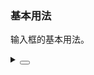 ### 基本用法

输入框的基本用法。

<div class="cell-demo vp-raw">
  <yc-space
    direction="vertical"
    size="large">
    <yc-input-number
      v-model="value"
      :style="{ width: '320px' }"
      placeholder="Please Enter"
      class="input-demo"
      :min="10"
      :max="100" />
    <yc-input-number
      :style="{ width: '320px' }"
      placeholder="Please Enter"
      class="input-demo"
      :min="10"
      :max="100" />
    <yc-input-number
      :style="{ width: '320px' }"
      placeholder="Please Enter"
      :default-value="500"
      class="input-demo"
      disabled />
  </yc-space>
</div>

<script setup>
import { ref } from 'vue';
const value = ref(15);
</script>

<details>
<summary>
 <button class="code-btn"  >
    <icon-code />
 </button>
</summary>

```vue
<template>
  <yc-space
    direction="vertical"
    size="large">
    <yc-input-number
      v-model="value"
      :style="{ width: '320px' }"
      placeholder="Please Enter"
      class="input-demo"
      :min="10"
      :max="100" />
    <yc-input-number
      :style="{ width: '320px' }"
      placeholder="Please Enter"
      class="input-demo"
      :min="10"
      :max="100" />
    <yc-input-number
      :style="{ width: '320px' }"
      placeholder="Please Enter"
      :default-value="500"
      class="input-demo"
      disabled />
  </yc-space>
</template>

<script setup>
import { ref } from 'vue';
const value = ref(15);
</script>
```

</details>

